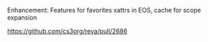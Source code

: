 Enhancement: Features for favorites xattrs in EOS, cache for scope expansion

https://github.com/cs3org/reva/pull/2686